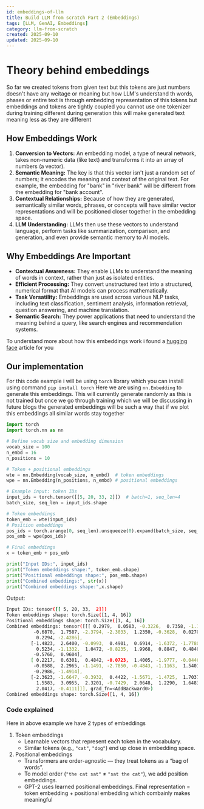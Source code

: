 ```yaml
---
id: embeddings-of-llm
title: Build LLM from scratch Part 2 (Embeddings)
tags: [LLM, GenAI, Embeddings]
category: llm-from-scratch
created: 2025-09-10
updated: 2025-09-10
---
```

# Theory behind embeddings
So far we created tokens from given text but this tokens are just numbers doesn't have any weitage or meaning but how LLM's understand th words, phases or entire text is through embedding representation of this tokens but embeddings and tokens are tightly coupled you cannot use one tokenizer during training different during generation this will make generated text meaning less as they are different
## How Embeddings Work
1. **Conversion to Vectors:** An embedding model, a type of neural network, takes non-numeric data (like text) and transforms it into an array of numbers (a vector). 
2. **Semantic Meaning:** The key is that this vector isn't just a random set of numbers; it encodes the meaning and context of the original text. For example, the embedding for "bank" in "river bank" will be different from the embedding for "bank account". 
3. **Contextual Relationships:** Because of how they are generated, semantically similar words, phrases, or concepts will have similar vector representations and will be positioned closer together in the embedding space. 
4. **LLM Understanding:** LLMs then use these vectors to understand language, perform tasks like summarization, comparison, and generation, and even provide semantic memory to AI models.
## Why Embeddings Are Important
- **Contextual Awareness:** They enable LLMs to understand the meaning of words in context, rather than just as isolated entities.
- **Efficient Processing:** They convert unstructured text into a structured, numerical format that AI models can process mathematically.
- **Task Versatility:** Embeddings are used across various NLP tasks, including text classification, sentiment analysis, information retrieval, question answering, and machine translation.
- **Semantic Search:** They power applications that need to understand the meaning behind a query, like search engines and recommendation systems.

To understand more about how this embeddings work i found a [hugging face](https://huggingface.co/spaces/hesamation/primer-llm-embedding?section=what_are_embeddings?) article for you

## Our implementation

For this code example i will be using `torch` library which you can install using command `pip install torch`
Here we are using `nn.Embedding` to generate this embeddings. This will currently generate randomly as this is not trained but once we go through training which we will be discussing in future blogs the generated embeddings will be such a way that if we plot this embeddings all similar words stay together

```python
import torch
import torch.nn as nn

# Define vocab size and embedding dimension
vocab_size = 100
n_embd = 16
n_positions = 10

# Token + positional embeddings
wte = nn.Embedding(vocab_size, n_embd)  # token embeddings
wpe = nn.Embedding(n_positions, n_embd) # positional embeddings

# Example input: token IDs
input_ids = torch.tensor([[5, 20, 33, 2]])  # batch=1, seq_len=4
batch_size, seq_len = input_ids.shape

# Token embeddings
token_emb = wte(input_ids)
# Position embeddings
pos_ids = torch.arange(0, seq_len).unsqueeze(0).expand(batch_size, seq_len)
pos_emb = wpe(pos_ids)

# Final embeddings
x = token_emb + pos_emb

print("Input IDs:", input_ids)
print("Token embeddings shape:", token_emb.shape)
print("Positional embeddings shape:", pos_emb.shape)
print("Combined embeddings:", str(x))
print("Combined embeddings shape:",x.shape)
```
Output:

```bash
Input IDs: tensor([[ 5, 20, 33,  2]])
Token embeddings shape: torch.Size([1, 4, 16])
Positional embeddings shape: torch.Size([1, 4, 16])
Combined embeddings: tensor([[[ 0.2979,  0.0583, -0.3226,  0.7358, -1.1478, -1.5554,  0.6621,
          -0.6870,  1.7587, -2.3794, -2.3033,  1.2350, -0.3628,  0.0270,
           0.2294, -2.4286],
         [-1.4823,  2.6400, -0.0993,  0.4901,  0.6914, -1.6372, -1.7780,
           0.5234, -1.1332,  1.0472, -0.8235,  1.9968,  0.8847,  0.4840,
          -0.5760,  0.9604],
         [ 0.2217,  0.6301,  0.4842, -0.0723,  1.4005, -1.9777, -0.0446,
          -0.0588,  2.2965, -1.1491, -2.7850, -0.4843, -1.1163,  1.5401,
          -0.2986, -1.4914],
         [-2.3623, -1.6647, -0.3932,  0.4422, -1.5671, -1.4725,  1.7037,
           1.5583,  3.0955,  2.3201, -0.7429,  2.0648,  1.2290,  1.6483,
           2.0417, -0.4111]]], grad_fn=<AddBackward0>)
Combined embeddings shape: torch.Size([1, 4, 16])
```

### Code explained
Here in above example we have 2 types of embeddings
1. Token embeddings
    - Learnable vectors that represent each token in the vocabulary.
    - Similar tokens (e.g., `"cat"`, `"dog"`) end up close in embedding space.
2. Positional embeddings
    - Transformers are order-agnostic — they treat tokens as a “bag of words”.
    - To model order (`"the cat sat"` ≠ `"sat the cat"`), we add position embeddings.
    - GPT-2 uses learned positional embeddings.
Final representation = token embedding + positional embedding which combainly makes meaningful
